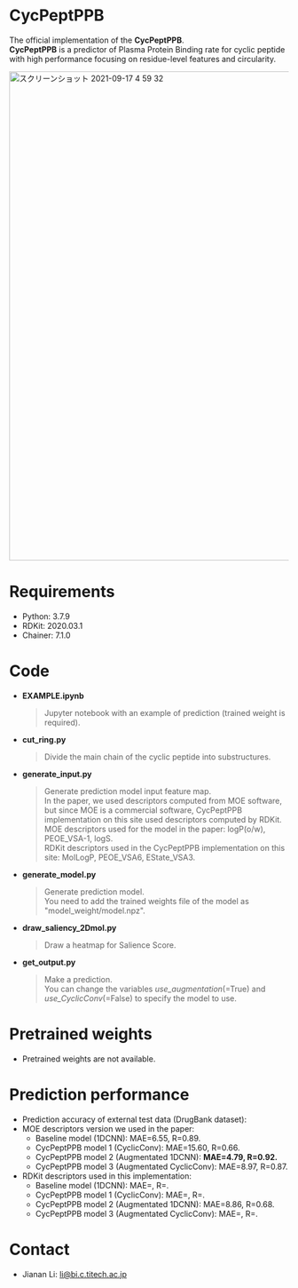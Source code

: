 # CycPeptPPB

The official implementation of the **CycPeptPPB**.  
**CycPeptPPB** is a predictor of Plasma Protein Binding rate for cyclic peptide with high performance focusing on
residue-level features and circularity.

<img width="881" alt="スクリーンショット 2021-09-17 4 59 32" src="https://user-images.githubusercontent.com/44156441/133677917-80eda706-e5cd-462c-baea-150911556ede.png">

# Requirements
- Python:  3.7.9
- RDKit:  2020.03.1
- Chainer:  7.1.0

# Code
- **EXAMPLE.ipynb** 
  > Jupyter notebook with an example of prediction (trained weight is required).
- **cut_ring.py** 
  > Divide the main chain of the cyclic peptide into substructures.
- **generate_input.py** 
  > Generate prediction model input feature map.  
  > In the paper, we used descriptors computed from MOE software, but since MOE is a commercial software, CycPeptPPB implementation on this site used descriptors computed by RDKit.  
  > MOE descriptors used for the model in the paper: logP(o/w), PEOE_VSA-1, logS.  
  > RDKit descriptors used in the CycPeptPPB implementation on this site: MolLogP, PEOE_VSA6, EState_VSA3.  
- **generate_model.py**
  > Generate prediction model.  
  > You need to add the trained weights file of the model as "model_weight/model.npz".
- **draw_saliency_2Dmol.py**
  > Draw a heatmap for Salience Score.
- **get_output.py**
  > Make a prediction.  
  > You can change the variables *use_augmentation*(=True) and *use_CyclicConv*(=False) to specify the model to use.

# Pretrained weights
- Pretrained weights are not available.

# Prediction performance
- Prediction accuracy of external test data (DrugBank dataset):
- MOE descriptors version we used in the paper:
  - Baseline model (1DCNN): MAE=6.55, R=0.89.
  - CycPeptPPB model 1 (CyclicConv): MAE=15.60, R=0.66.
  - CycPeptPPB model 2 (Augmentated 1DCNN): **MAE=4.79, R=0.92.**
  - CycPeptPPB model 3 (Augmentated CyclicConv): MAE=8.97, R=0.87.
- RDKit descriptors used in this implementation:
  - Baseline model     (1DCNN):                  MAE=, R=.
  - CycPeptPPB model 1 (CyclicConv):             MAE=, R=.
  - CycPeptPPB model 2 (Augmentated 1DCNN):      MAE=8.86, R=0.68.
  - CycPeptPPB model 3 (Augmentated CyclicConv): MAE=, R=.

# Contact
- Jianan Li: li@bi.c.titech.ac.jp
